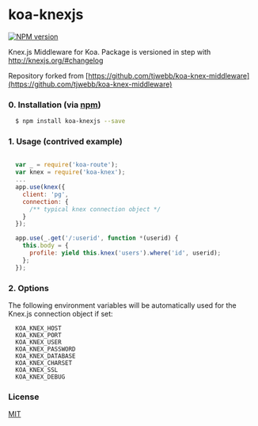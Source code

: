 koa-knexjs
===================

[![NPM version][npm-image]][npm-url]


Knex.js Middleware for Koa. Package is versioned in step with <http://knexjs.org/#changelog>

Repository forked from [https://github.com/tjwebb/koa-knex-middleware](https://github.com/tjwebb/koa-knex-middleware)

### 0. Installation (via [npm](https://npmjs.org/package/koa-knex))

```bash
  $ npm install koa-knexjs --save
```

### 1. Usage (contrived example)

```javascript

  var _ = require('koa-route');
  var knex = require('koa-knex');
  ...
  app.use(knex({
    client: 'pg',
    connection: {
      /** typical knex connection object */
    }
  });

  app.use(_.get('/:userid', function *(userid) {
    this.body = {
      profile: yield this.knex('users').where('id', userid);
    };
  });

```

### 2. Options

The following environment variables will be automatically used for the Knex.js connection object if set:
```
  KOA_KNEX_HOST
  KOA_KNEX_PORT
  KOA_KNEX_USER
  KOA_KNEX_PASSWORD
  KOA_KNEX_DATABASE
  KOA_KNEX_CHARSET
  KOA_KNEX_SSL
  KOA_KNEX_DEBUG
```
  
### License

[MIT](http://www.opensource.org/licenses/mit-license.php)

[npm-image]: https://img.shields.io/npm/v/koa-knex.svg?style=flat-square
[npm-url]: https://npmjs.org/package/koa-knex
[daviddm-image]: http://img.shields.io/david/tjwebb/koa-knex-middleware.svg?style=flat-square
[daviddm-url]: https://david-dm.org/tjwebb/koa-knex-middleware
